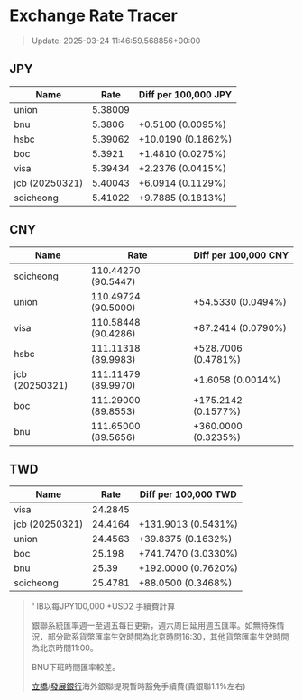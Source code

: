 # Exchange Rate Tracer

> Update: 2025-03-24 11:46:59.568856+00:00

## JPY

| Name           |    Rate | Diff per 100,000 JPY   |
|----------------|---------|------------------------|
| union          | 5.38009 |                        |
| bnu            | 5.3806  | +0.5100 (0.0095%)      |
| hsbc           | 5.39062 | +10.0190 (0.1862%)     |
| boc            | 5.3921  | +1.4810 (0.0275%)      |
| visa           | 5.39434 | +2.2376 (0.0415%)      |
| jcb (20250321) | 5.40043 | +6.0914 (0.1129%)      |
| soicheong      | 5.41022 | +9.7885 (0.1813%)      |

## CNY

| Name           | Rate                | Diff per 100,000 CNY   |
|----------------|---------------------|------------------------|
| soicheong      | 110.44270	(90.5447) |                        |
| union          | 110.49724	(90.5000) | +54.5330 (0.0494%)     |
| visa           | 110.58448	(90.4286) | +87.2414 (0.0790%)     |
| hsbc           | 111.11318	(89.9983) | +528.7006 (0.4781%)    |
| jcb (20250321) | 111.11479	(89.9970) | +1.6058 (0.0014%)      |
| boc            | 111.29000	(89.8553) | +175.2142 (0.1577%)    |
| bnu            | 111.65000	(89.5656) | +360.0000 (0.3235%)    |

## TWD

| Name           |    Rate | Diff per 100,000 TWD   |
|----------------|---------|------------------------|
| visa           | 24.2845 |                        |
| jcb (20250321) | 24.4164 | +131.9013 (0.5431%)    |
| union          | 24.4563 | +39.8375 (0.1632%)     |
| boc            | 25.198  | +741.7470 (3.0330%)    |
| bnu            | 25.39   | +192.0000 (0.7620%)    |
| soicheong      | 25.4781 | +88.0500 (0.3468%)     |


> ¹ IB以每JPY100,000 +USD2 手續費計算
>
> 銀聯系統匯率週一至週五每日更新，週六周日延用週五匯率。如無特殊情況，部分歐系貨幣匯率生效時間為北京時間16:30，其他貨幣匯率生效時間為北京時間11:00。
>
> BNU下班時間匯率較差。
>
> [立橋](https://www.wlbank.com.mo/uploads/ueditor/file/20181211/1544536513900230.pdf)/[發展銀行](https://www.mdb.com.mo/Service_Charges_20230728.pdf)海外銀聯提現暫時豁免手續費(貴銀聯1.1%左右)

